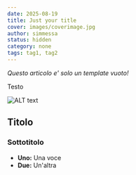 ```yaml
---
date: 2025-08-19
title: Just your title
cover: images/coverimage.jpg
author: simmessa
status: hidden
category: none
tags: tag1, tag2
---
```


*Questo articolo e' solo un template vuoto!*

Testo

![ALT text](./images/coverimage.jpg)

## Titolo

### Sottotitolo

- **Uno:** Una voce
- **Due:** Un'altra
